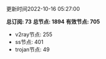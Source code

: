 更新时间2022-10-16 05:27:00

**总订阅: 73**
**总节点: 1894**
**有效节点: 705**
- v2ray节点: 255
- ss节点: 401
- trojan节点: 49
